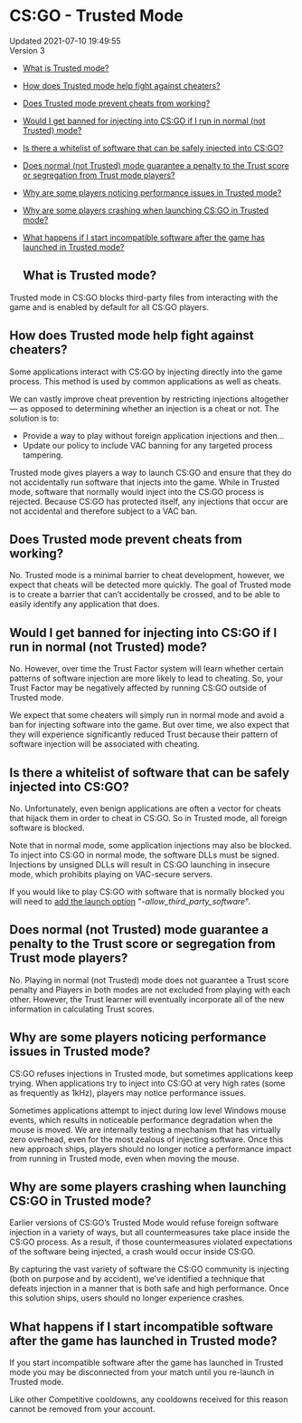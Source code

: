 # CS:GO - Trusted Mode
Updated 2021-07-10 19:49:55  
Version 3  

* [What is Trusted mode?](#trust)
* [How does Trusted mode help fight against cheaters?](#how)
* [Does Trusted mode prevent cheats from working?](#prevent)
* [Would I get banned for injecting into CS:GO if I run in normal (not Trusted) mode?](#banned)
* [Is there a whitelist of software that can be safely injected into CS:GO?](#whitelist)
* [Does normal (not Trusted) mode guarantee a penalty to the Trust score or segregation from Trust mode players?](#penalty)
* [Why are some players noticing performance issues in Trusted mode?](#perf)
* [Why are some players crashing when launching CS:GO in Trusted mode?](#crash)
* [What happens if I start incompatible software after the game has launched in Trusted mode?](#loaded)

  
  ## What is Trusted mode?
Trusted mode in CS:GO blocks third-party files from interacting with the game and is enabled by default for all CS:GO players.    
  ## How does Trusted mode help fight against cheaters? 
Some applications interact with CS:GO by injecting directly into the game process. This method is used by common applications as well as cheats.  
  
We can vastly improve cheat prevention by restricting injections altogether — as opposed to determining whether an injection is a cheat or not. The solution is to:  

* Provide a way to play without foreign application injections and then...
* Update our policy to include VAC banning for any targeted process tampering.

Trusted mode gives players a way to launch CS:GO and ensure that they do not accidentally run software that injects into the game. While in Trusted mode, software that normally would inject into the CS:GO process is rejected. Because CS:GO has protected itself, any injections that occur are not accidental and therefore subject to a VAC ban.    
  ## Does Trusted mode prevent cheats from working?
No. Trusted mode is a minimal barrier to cheat development, however, we expect that cheats will be detected more quickly. The goal of Trusted mode is to create a barrier that can’t accidentally be crossed, and to be able to easily identify any application that does.    
  ## Would I get banned for injecting into CS:GO if I run in normal (not Trusted) mode?
No. However, over time the Trust Factor system will learn whether certain patterns of software injection are more likely to lead to cheating. So, your Trust Factor may be negatively affected by running CS:GO outside of Trusted mode.  
  
We expect that some cheaters will simply run in normal mode and avoid a ban for injecting software into the game. But over time, we also expect that they will experience significantly reduced Trust because their pattern of software injection will be associated with cheating.    
  ## Is there a whitelist of software that can be safely injected into CS:GO?
No. Unfortunately, even benign applications are often a vector for cheats that hijack them in order to cheat in CS:GO. So in Trusted mode, all foreign software is blocked.  
  
Note that in normal mode, some application injections may also be blocked. To inject into CS:GO in normal mode, the software DLLs must be signed. Injections by unsigned DLLs will result in CS:GO launching in insecure mode, which prohibits playing on VAC-secure servers.  
  
If you would like to play CS:GO with software that is normally blocked you will need to [add the launch option](https://help.steampowered.com/en/faqs/view/7D01-D2DD-D75E-2955) "*-allow_third_party_software*".    
  ## Does normal (not Trusted) mode guarantee a penalty to the Trust score or segregation from Trust mode players?
No. Playing in normal (not Trusted) mode does not guarantee a Trust score penalty and Players in both modes are not excluded from playing with each other. However, the Trust learner will eventually incorporate all of the new information in calculating Trust scores.    
  ## Why are some players noticing performance issues in Trusted mode?
CS:GO refuses injections in Trusted mode, but sometimes applications keep trying. When applications try to inject into CS:GO at very high rates (some as frequently as 1kHz), players may notice performance issues.  
  
Sometimes applications attempt to inject during low level Windows mouse events, which results in noticeable performance degradation when the mouse is moved. We are internally testing a mechanism that has virtually zero overhead, even for the most zealous of injecting software. Once this new approach ships, players should no longer notice a performance impact from running in Trusted mode, even when moving the mouse.    
  ## Why are some players crashing when launching CS:GO in Trusted mode?
Earlier versions of CS:GO’s Trusted Mode would refuse foreign software injection in a variety of ways, but all countermeasures take place inside the CS:GO process. As a result, if those countermeasures violated expectations of the software being injected, a crash would occur inside CS:GO.  
  
By capturing the vast variety of software the CS:GO community is injecting (both on purpose and by accident), we’ve identified a technique that defeats injection in a manner that is both safe and high performance. Once this solution ships, users should no longer experience crashes.    
  ## What happens if I start incompatible software after the game has launched in Trusted mode?
If you start incompatible software after the game has launched in Trusted mode you may be disconnected from your match until you re-launch in Trusted mode.  
  
Like other Competitive cooldowns, any cooldowns received for this reason cannot be removed from your account.